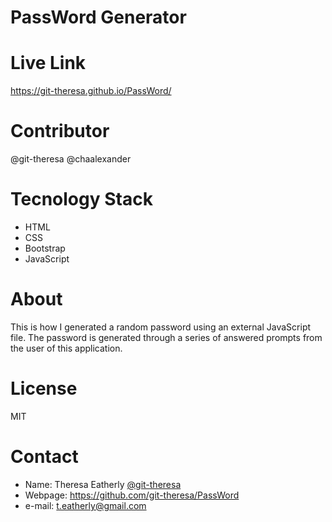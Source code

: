 # PassWord Generator
# Live Link 
https://git-theresa.github.io/PassWord/

# Contributor
@git-theresa
@chaalexander
# Tecnology Stack
* HTML
* CSS
* Bootstrap
* JavaScript

# About
This is how I generated a random password using an external JavaScript file. The password is generated through a series of answered prompts from the user of this application. 

# License
MIT
# Contact
* Name: Theresa Eatherly [@git-theresa](@git-theresa)
* Webpage: https://github.com/git-theresa/PassWord
* e-mail: [t.eatherly@gmail.com](t.eatherly@gmail.com)
